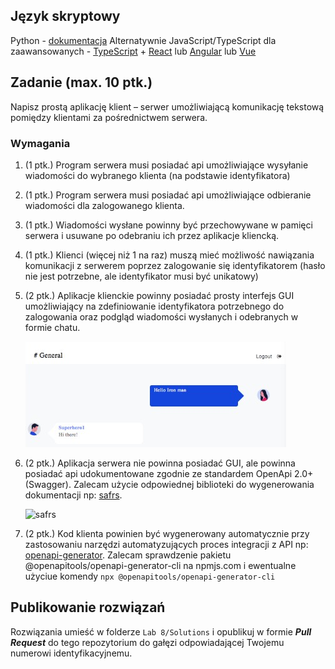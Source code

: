 ## Język skryptowy

Python - [dokumentacja](https://docs.python.org/3/tutorial/index.html)
Alternatywnie JavaScript/TypeScript dla zaawansowanych - [TypeScript](https://www.typescriptlang.org) + [React](https://reactjs.org) lub [Angular](https://angular.io) lub [Vue](https://vuejs.org)   

## Zadanie (max. 10 ptk.)

Napisz prostą aplikację klient – serwer umożliwiającą komunikację tekstową pomiędzy klientami za pośrednictwem serwera.

### Wymagania

1. (1 ptk.) Program serwera musi posiadać api umożliwiające wysyłanie wiadomości do wybranego klienta (na podstawie identyfikatora)

2. (1 ptk.) Program serwera musi posiadać api umożliwiające odbieranie wiadomości dla zalogowanego klienta.

3. (1 ptk.) Wiadomości wysłane powinny być przechowywane w pamięci serwera i usuwane po odebraniu ich przez aplikacje kliencką.

4. (1 ptk.) Klienci (więcej niż 1 na raz) muszą mieć możliwość nawiązania komunikacji z serwerem poprzez zalogowanie się identyfikatorem (hasło nie jest potrzebne, ale identyfikator musi być unikatowy)

5. (2 ptk.) Aplikacje klienckie powinny posiadać prosty interfejs GUI umożliwiający na zdefiniowanie identyfikatora potrzebnego do zalogowania oraz podgląd wiadomości wysłanych i odebranych w formie chatu.

   ![chat](./docs/chat.png)

6. (2 ptk.) Aplikacja serwera nie powinna posiadać GUI, ale powinna posiadać api udokumentowane zgodnie ze standardem OpenApi 2.0+ (Swagger). Zalecam użycie odpowiednej biblioteki do wygenerowania dokumentacji np: [safrs](https://github.com/thomaxxl/safrs).

   ![safrs](https://github.com/thomaxxl/safrs/blob/master/docs/images/safrs.gif?raw=true)

7. (2 ptk.) Kod klienta powinien być wygenerowany automatycznie przy zastosowaniu narzędzi automatyzujących proces integracji z API np: [openapi-generator](https://github.com/OpenAPITools/openapi-generator). Zalecam sprawdzenie pakietu @openapitools/openapi-generator-cli na npmjs.com i ewentualne użyciue komendy `npx @openapitools/openapi-generator-cli`

## Publikowanie rozwiązań

Rozwiązania umieść w folderze `Lab 8/Solutions` i opublikuj w formie **_Pull Request_** do tego repozytorium do gałęzi odpowiadającej Twojemu numerowi identyfikacyjnemu.
